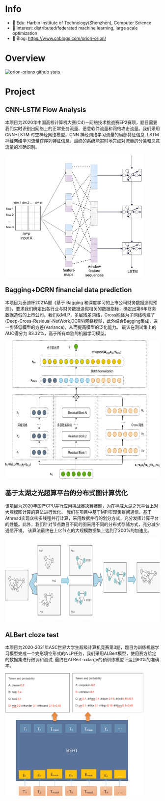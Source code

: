 <!--
 * @Descripttion: 
 * @Version: 1.0
 * @Author: ZhangHongYu
 * @Date: 2022-03-13 11:15:04
 * @LastEditors: ZhangHongYu
 * @LastEditTime: 2022-03-13 14:10:27
-->
# Info

- 🏫 Edu: Harbin Institute of Technology(Shenzhen), Computer Science
- 🔭 Interest: distributed/federated machine learning, large scale optimization
- 📒 Blog: https://www.cnblogs.com/orion-orion/ 


# Overview
[![orion-orions github stats](https://github-readme-stats.vercel.app/api?username=orion-orion)](https://github.com/anuraghazra/github-readme-stats)



# Project
## CNN-LSTM Flow Analysis
本项目为2020年中国高校计算机大赛(C4)－网络技术挑战赛EP2赛项，题目需要我们实时识别出网络上的正常业务流量、恶意软件流量和网络攻击流量。我们采用 CNN+LSTM 时空神经网络模型，CNN 神经网络学习流量的局部特征信息, LSTM 神经网络学习流量在序列特征信息，最终的系统能实时地完成对流量的分类和恶意流量的准确识别。
</p>
<img src="./cnn-lstm.png" width = "450" height = "400"  alt="ALBert cloze test" align=center /> 
</p>

## Bagging+DCRN financial data prediction


本项目为泰迪杯2021A题《基于 Bagging 和深度学习的上市公司财务数据造假预测》，要求我们确定出各行业与财务数据造假相关的数据指标，确定出第6年财务数据造假的上市公司。我们以MLP，多层残差网络，Cross网络为子网络构建了(Deep-Cross-Residual-NetWork,DCRN)网络模型，此外结合Bagging集成，进一步降低模型的方差(Variance)，从而提高模型的泛化能力。 最该在测试集上的AUC得分为 83.32%，高于所有单独的机器学习模型。
</p>
<img src="./bagging+dcrn.png" width = "650" height = "450"  alt="ALBert cloze test" align=center /> 
</p>

## 基于太湖之光超算平台的分布式图计算优化
该项目为2020年国产CPU并行应用挑战赛决赛赛题，为在神威太湖之光平台上对大规模图计算的算法进行优化。 我们在项目中基于MPI实现集群间通信，基于Athread实现众核多线程并行计算，采用数据并行的划分方式，充分发挥计算平台的性能。此外，我们针对节点数目不同的图采用不同的分布式存储方式，充分减少通信开销。 该算法最终在上亿节点的大规模数据集上达到了200%的加速比。

</p>
<img src="./graph-computing.png" width = "850" height = "275"  alt="ALBert cloze test" align=center /> 
</p>


## ALBert cloze test

本项目为2020-2021年ASC世界大学生超级计算机竞赛第3题，题目为训练机器学习模型完成一个完形填空形式的NLP任务，我们采用ALBert模型，使用赛方给定的数据集进行微调和测试, 最终在ALBert-xxlarge的预训练模型下达到90%的准确率。
</p>
<img src="./bert_cloze_test.png" width = "450" height = "400"  alt="ALBert cloze test" align=center /> 
</p>

<!--
**lonelyprince7/lonelyprince7** is a ✨ _special_ ✨ repository because its `README.md` (this file) appears on your GitHub profile.

Here are some ideas to get you started:

- 🔭 I’m currently working on ...
- 🌱 I’m currently learning ...
- 👯 I’m looking to collaborate on ...
- 🤔 I’m looking for help with ...
- 💬 Ask me about ...
- 📫 How to reach me: ...
- 😄 Pronouns: ...
- ⚡ Fun fact: ...
-->
